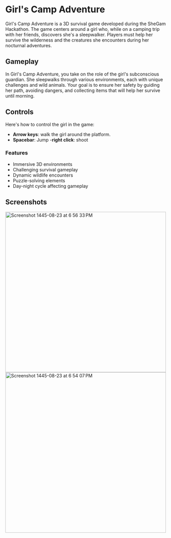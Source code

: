 
# Girl's Camp Adventure

Girl's Camp Adventure is a 3D survival game developed during the SheGam Hackathon. The game centers around a girl who, while on a camping trip with her friends, discovers she's a sleepwalker. Players must help her survive the wilderness and the creatures she encounters during her nocturnal adventures.

## Gameplay

In Girl's Camp Adventure, you take on the role of the girl's subconscious guardian. She sleepwalks through various environments, each with unique challenges and wild animals. Your goal is to ensure her safety by guiding her path, avoiding dangers, and collecting items that will help her survive until morning.

## Controls

Here's how to control the girl in the game:

- **Arrow keys**: walk the girl around the platform.
- **Spacebar**: Jump 
-**right click**: shoot 

### Features

- Immersive 3D environments
- Challenging survival gameplay
- Dynamic wildlife encounters
- Puzzle-solving elements
- Day-night cycle affecting gameplay


## Screenshots 
<img width="500" alt="Screenshot 1445-08-23 at 6 56 33 PM" src="https://github.com/Afrah-saleh/She-Can/assets/62013951/cda53313-ce98-4613-bee9-bac0c26ca2b6">

<img width="500" alt="Screenshot 1445-08-23 at 6 54 07 PM" src="https://github.com/Afrah-saleh/She-Can/assets/62013951/d93c4a6c-a6b0-40fb-8e79-68f6dd0d5f92">
